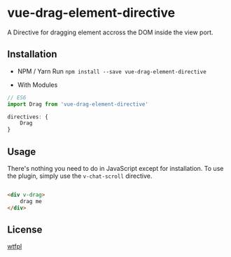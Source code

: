 # vue-drag-element-directive

A Directive for dragging element accross the DOM inside the view port.

## Installation

- NPM / Yarn
Run `npm install --save vue-drag-element-directive`

- With Modules

``` js
// ES6
import Drag from 'vue-drag-element-directive'

directives: {
    Drag
}

```


## Usage

There's nothing you need to do in JavaScript except for installation. To use the plugin, simply use the `v-chat-scroll` directive.

``` html

<div v-drag>
    drag me
</div>

```



## License

[wtfpl](http://www.wtfpl.net/txt/copying/)
